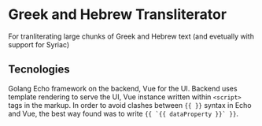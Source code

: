 # Greek and Hebrew Transliterator
For tranliterating large chunks of Greek and Hebrew text (and evetually with support for Syriac)

## Tecnologies
Golang Echo framework on the backend, Vue for the UI. Backend uses template rendering to serve the UI, Vue instance written within `<script>` tags in the markup. In order to avoid clashes between `{{ }}` syntax in Echo and Vue, the best way found was to write ``{{ `{{ dataProperty }}` }}``.
